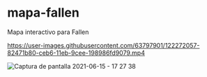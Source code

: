 # mapa-fallen
Mapa interactivo para Fallen


https://user-images.githubusercontent.com/63797901/122272057-82471b80-ceb6-11eb-9cee-198986fd9079.mp4

![Captura de pantalla 2021-06-15 - 17 27 38](https://user-images.githubusercontent.com/63797901/122118943-05a53600-cdff-11eb-99c5-d400c4e6dda3.png)


